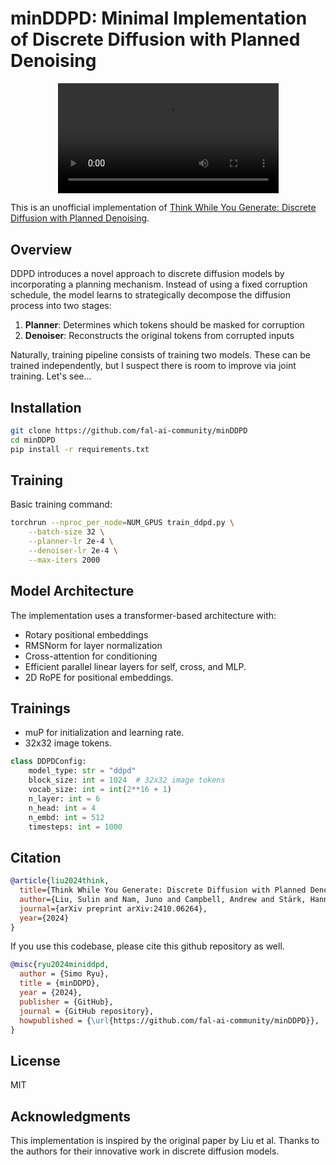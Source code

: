 
# minDDPD: Minimal Implementation of Discrete Diffusion with Planned Denoising

<div align="center">
  <video src="https://github.com/fal-ai-community/minDDPD/raw/refs/heads/main/contents/all_images.mp4" width="70%"> </video>
</div>

This is an unofficial implementation of [Think While You Generate: Discrete Diffusion with Planned Denoising](https://arxiv.org/abs/2410.06264).

## Overview

DDPD introduces a novel approach to discrete diffusion models by incorporating a planning mechanism. Instead of using a fixed corruption schedule, the model learns to strategically decompose the diffusion process into two stages:

1. **Planner**: Determines which tokens should be masked for corruption
2. **Denoiser**: Reconstructs the original tokens from corrupted inputs

Naturally, training pipeline consists of training two models. These can be trained independently, but I suspect there is room to improve via joint training. Let's see...

## Installation

```bash
git clone https://github.com/fal-ai-community/minDDPD
cd minDDPD
pip install -r requirements.txt
```

## Training

Basic training command:
```bash
torchrun --nproc_per_node=NUM_GPUS train_ddpd.py \
    --batch-size 32 \
    --planner-lr 2e-4 \
    --denoiser-lr 2e-4 \
    --max-iters 2000
```

## Model Architecture

The implementation uses a transformer-based architecture with:
- Rotary positional embeddings
- RMSNorm for layer normalization
- Cross-attention for conditioning
- Efficient parallel linear layers for self, cross, and MLP.
- 2D RoPE for positional embeddings.

## Trainings

- muP for initialization and learning rate.
- 32x32 image tokens.


```python
class DDPDConfig:
    model_type: str = "ddpd"
    block_size: int = 1024  # 32x32 image tokens
    vocab_size: int = int(2**16 + 1)
    n_layer: int = 6
    n_head: int = 4
    n_embd: int = 512
    timesteps: int = 1000
```

## Citation

```bibtex
@article{liu2024think,
  title={Think While You Generate: Discrete Diffusion with Planned Denoising},
  author={Liu, Sulin and Nam, Juno and Campbell, Andrew and Stärk, Hannes and Xu, Yilun and Jaakkola, Tommi and Gómez-Bombarelli, Rafael},
  journal={arXiv preprint arXiv:2410.06264},
  year={2024}
}
```

If you use this codebase, please cite this github repository as well.

```bibtex
@misc{ryu2024miniddpd,
  author = {Simo Ryu},
  title = {minDDPD},
  year = {2024},
  publisher = {GitHub},
  journal = {GitHub repository},
  howpublished = {\url{https://github.com/fal-ai-community/minDDPD}},
}
```

## License

MIT

## Acknowledgments

This implementation is inspired by the original paper by Liu et al. Thanks to the authors for their innovative work in discrete diffusion models.
